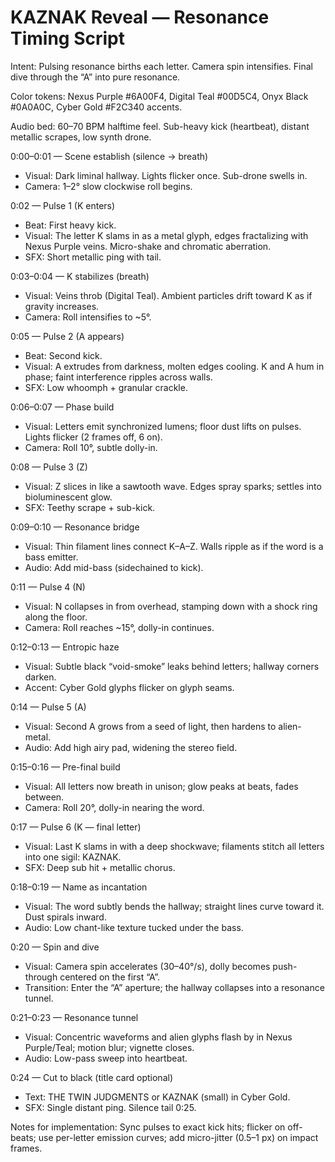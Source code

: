 # KAZNAK Reveal — Resonance Timing Script

Intent: Pulsing resonance births each letter. Camera spin intensifies. Final dive through the “A” into pure resonance.

Color tokens: Nexus Purple #6A00F4, Digital Teal #00D5C4, Onyx Black #0A0A0C, Cyber Gold #F2C340 accents.

Audio bed: 60–70 BPM halftime feel. Sub-heavy kick (heartbeat), distant metallic scrapes, low synth drone.

0:00–0:01 — Scene establish (silence → breath)
- Visual: Dark liminal hallway. Lights flicker once. Sub-drone swells in.
- Camera: 1–2° slow clockwise roll begins.

0:02 — Pulse 1 (K enters)
- Beat: First heavy kick.
- Visual: The letter K slams in as a metal glyph, edges fractalizing with Nexus Purple veins. Micro-shake and chromatic aberration.
- SFX: Short metallic ping with tail.

0:03–0:04 — K stabilizes (breath)
- Visual: Veins throb (Digital Teal). Ambient particles drift toward K as if gravity increases.
- Camera: Roll intensifies to ~5°.

0:05 — Pulse 2 (A appears)
- Beat: Second kick.
- Visual: A extrudes from darkness, molten edges cooling. K and A hum in phase; faint interference ripples across walls.
- SFX: Low whoomph + granular crackle.

0:06–0:07 — Phase build
- Visual: Letters emit synchronized lumens; floor dust lifts on pulses. Lights flicker (2 frames off, 6 on).
- Camera: Roll 10°, subtle dolly-in.

0:08 — Pulse 3 (Z)
- Visual: Z slices in like a sawtooth wave. Edges spray sparks; settles into bioluminescent glow.
- SFX: Teethy scrape + sub-kick.

0:09–0:10 — Resonance bridge
- Visual: Thin filament lines connect K–A–Z. Walls ripple as if the word is a bass emitter.
- Audio: Add mid-bass (sidechained to kick).

0:11 — Pulse 4 (N)
- Visual: N collapses in from overhead, stamping down with a shock ring along the floor.
- Camera: Roll reaches ~15°, dolly-in continues.

0:12–0:13 — Entropic haze
- Visual: Subtle black “void-smoke” leaks behind letters; hallway corners darken.
- Accent: Cyber Gold glyphs flicker on glyph seams.

0:14 — Pulse 5 (A)
- Visual: Second A grows from a seed of light, then hardens to alien-metal.
- Audio: Add high airy pad, widening the stereo field.

0:15–0:16 — Pre-final build
- Visual: All letters now breath in unison; glow peaks at beats, fades between.
- Camera: Roll 20°, dolly-in nearing the word.

0:17 — Pulse 6 (K — final letter)
- Visual: Last K slams in with a deep shockwave; filaments stitch all letters into one sigil: KAZNAK.
- SFX: Deep sub hit + metallic chorus.

0:18–0:19 — Name as incantation
- Visual: The word subtly bends the hallway; straight lines curve toward it. Dust spirals inward.
- Audio: Low chant-like texture tucked under the bass.

0:20 — Spin and dive
- Visual: Camera spin accelerates (30–40°/s), dolly becomes push-through centered on the first “A”.
- Transition: Enter the “A” aperture; the hallway collapses into a resonance tunnel.

0:21–0:23 — Resonance tunnel
- Visual: Concentric waveforms and alien glyphs flash by in Nexus Purple/Teal; motion blur; vignette closes.
- Audio: Low-pass sweep into heartbeat.

0:24 — Cut to black (title card optional)
- Text: THE TWIN JUDGMENTS or KAZNAK (small) in Cyber Gold.
- SFX: Single distant ping. Silence tail 0:25.

Notes for implementation: Sync pulses to exact kick hits; flicker on off-beats; use per-letter emission curves; add micro-jitter (0.5–1 px) on impact frames.
